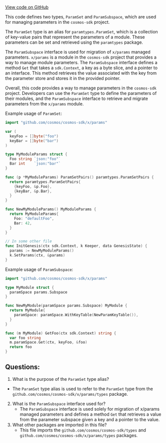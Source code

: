 [View code on GitHub](https://github.com/cosmos/cosmos-sdk/blob/main/x/gov/exported/exported.go)

This code defines two types, `ParamSet` and `ParamSubspace`, which are used for managing parameters in the `cosmos-sdk` project. 

The `ParamSet` type is an alias for `paramtypes.ParamSet`, which is a collection of key-value pairs that represent the parameters of a module. These parameters can be set and retrieved using the `paramtypes` package. 

The `ParamSubspace` interface is used for migration of `x/params` managed parameters. `x/params` is a module in the `cosmos-sdk` project that provides a way to manage module parameters. The `ParamSubspace` interface defines a method `Get` that takes a `sdk.Context`, a key as a byte slice, and a pointer to an interface. This method retrieves the value associated with the key from the parameter store and stores it in the provided pointer. 

Overall, this code provides a way to manage parameters in the `cosmos-sdk` project. Developers can use the `ParamSet` type to define the parameters of their modules, and the `ParamSubspace` interface to retrieve and migrate parameters from the `x/params` module. 

Example usage of `ParamSet`:

```go
import "github.com/cosmos/cosmos-sdk/x/params"

var (
  keyFoo = []byte("foo")
  keyBar = []byte("bar")
)

type MyModuleParams struct {
  Foo string `json:"foo"`
  Bar int    `json:"bar"`
}

func (p *MyModuleParams) ParamSetPairs() paramtypes.ParamSetPairs {
  return paramtypes.ParamSetPairs{
    {keyFoo, &p.Foo},
    {keyBar, &p.Bar},
  }
}

func NewMyModuleParams() MyModuleParams {
  return MyModuleParams{
    Foo: "defaultFoo",
    Bar: 42,
  }
}

// In some other file
func InitGenesis(ctx sdk.Context, k Keeper, data GenesisState) {
  params := NewMyModuleParams()
  k.SetParams(ctx, &params)
}
```

Example usage of `ParamSubspace`:

```go
import "github.com/cosmos/cosmos-sdk/x/params"

type MyModule struct {
  paramSpace params.Subspace
}

func NewMyModule(paramSpace params.Subspace) MyModule {
  return MyModule{
    paramSpace: paramSpace.WithKeyTable(NewParamKeyTable()),
  }
}

func (m MyModule) GetFoo(ctx sdk.Context) string {
  var foo string
  m.paramSpace.Get(ctx, keyFoo, &foo)
  return foo
}
```
## Questions: 
 1. What is the purpose of the `ParamSet` type alias?
   - The `ParamSet` type alias is used to refer to the `ParamSet` type from the `github.com/cosmos/cosmos-sdk/x/params/types` package.
2. What is the `ParamSubspace` interface used for?
   - The `ParamSubspace` interface is used solely for migration of x/params managed parameters and defines a method `Get` that retrieves a value from the parameter subspace given a key and a pointer to the value.
3. What other packages are imported in this file?
   - This file imports the `github.com/cosmos/cosmos-sdk/types` and `github.com/cosmos/cosmos-sdk/x/params/types` packages.